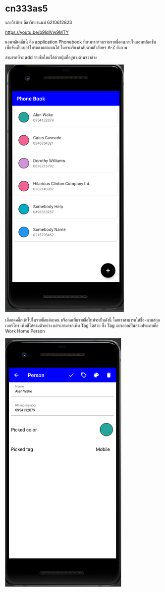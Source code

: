 # cn333as5
นายวีรภัทร ลีลาวิทยานนท์ 6210612823<br />

https://youtu.be/b9IdIVw9MTY

แอพพลิเคชั่นนี้ คือ application Phonebook ที่สามารถรวบรวมรายชื่อคนภายในแอพพลิเคชั่น เพื่อจัดเก็บเบอร์โทรของแต่ละคนได้
โดยจะเรียงลำดับตามตัวอักษร A-Z ดังภาพ

สามารถที่จะ add รายชื่อใหม่ได้ด้วยปุ่มที่อยู่ทางด้านขวาล่าง

![UI01](Picture/1.png)<br />

เมื่อกดคลิ๊กเข้าไปในรายชื่อแต่ละคน หรือกดเพิ่มรายชื่อใหม่จะเป็นดังนี้
โดยเราสามารถใส่ชื่อ-นามสกุล เบอร์โทร เพิ่มสีได้ตามตัวอย่าง แต่จะสามารถเพิ่ม Tag ได้ด้วย
ซึ่ง Tag แบ่งออกเป็นสามประเภทคือ Work Home Person

![UI01](Picture/2.png)<br />
